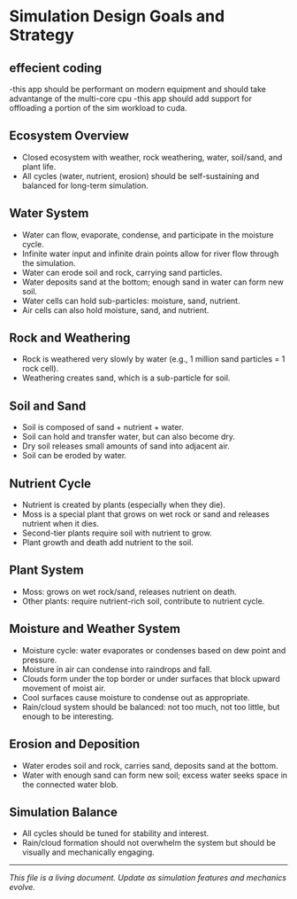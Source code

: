 # Simulation Design Goals and Strategy

## effecient coding
-this app should be performant on modern equipment and should take advantange of the multi-core cpu
-this app should add support for offloading a portion of the sim workload to cuda. 

## Ecosystem Overview
- Closed ecosystem with weather, rock weathering, water, soil/sand, and plant life.
- All cycles (water, nutrient, erosion) should be self-sustaining and balanced for long-term simulation.

## Water System
- Water can flow, evaporate, condense, and participate in the moisture cycle.
- Infinite water input and infinite drain points allow for river flow through the simulation.
- Water can erode soil and rock, carrying sand particles.
- Water deposits sand at the bottom; enough sand in water can form new soil.
- Water cells can hold sub-particles: moisture, sand, nutrient.
- Air cells can also hold moisture, sand, and nutrient.

## Rock and Weathering
- Rock is weathered very slowly by water (e.g., 1 million sand particles = 1 rock cell).
- Weathering creates sand, which is a sub-particle for soil.

## Soil and Sand
- Soil is composed of sand + nutrient + water.
- Soil can hold and transfer water, but can also become dry.
- Dry soil releases small amounts of sand into adjacent air.
- Soil can be eroded by water.

## Nutrient Cycle
- Nutrient is created by plants (especially when they die).
- Moss is a special plant that grows on wet rock or sand and releases nutrient when it dies.
- Second-tier plants require soil with nutrient to grow.
- Plant growth and death add nutrient to the soil.

## Plant System
- Moss: grows on wet rock/sand, releases nutrient on death.
- Other plants: require nutrient-rich soil, contribute to nutrient cycle.

## Moisture and Weather System
- Moisture cycle: water evaporates or condenses based on dew point and pressure.
- Moisture in air can condense into raindrops and fall.
- Clouds form under the top border or under surfaces that block upward movement of moist air.
- Cool surfaces cause moisture to condense out as appropriate.
- Rain/cloud system should be balanced: not too much, not too little, but enough to be interesting.

## Erosion and Deposition
- Water erodes soil and rock, carries sand, deposits sand at the bottom.
- Water with enough sand can form new soil; excess water seeks space in the connected water blob.

## Simulation Balance
- All cycles should be tuned for stability and interest.
- Rain/cloud formation should not overwhelm the system but should be visually and mechanically engaging.

---

*This file is a living document. Update as simulation features and mechanics evolve.*
